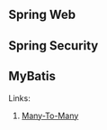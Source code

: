 ## Spring Web

## Spring Security

## MyBatis
Links:
1. [Many-To-Many](https://programmer.group/mapping-and-query-of-many-to-many-relations-in-mybatis.html)
